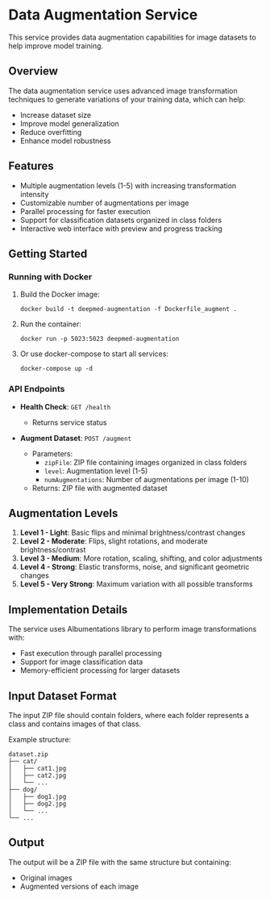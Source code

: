 # Data Augmentation Service

This service provides data augmentation capabilities for image datasets to help improve model training.

## Overview

The data augmentation service uses advanced image transformation techniques to generate variations of your training data, which can help:

- Increase dataset size
- Improve model generalization
- Reduce overfitting
- Enhance model robustness

## Features

- Multiple augmentation levels (1-5) with increasing transformation intensity
- Customizable number of augmentations per image
- Parallel processing for faster execution
- Support for classification datasets organized in class folders
- Interactive web interface with preview and progress tracking

## Getting Started

### Running with Docker

1. Build the Docker image:
   ```
   docker build -t deepmed-augmentation -f Dockerfile_augment .
   ```

2. Run the container:
   ```
   docker run -p 5023:5023 deepmed-augmentation
   ```

3. Or use docker-compose to start all services:
   ```
   docker-compose up -d
   ```

### API Endpoints

- **Health Check**: `GET /health`
  - Returns service status

- **Augment Dataset**: `POST /augment`
  - Parameters:
    - `zipFile`: ZIP file containing images organized in class folders
    - `level`: Augmentation level (1-5)
    - `numAugmentations`: Number of augmentations per image (1-10)
  - Returns: ZIP file with augmented dataset

## Augmentation Levels

1. **Level 1 - Light**: Basic flips and minimal brightness/contrast changes
2. **Level 2 - Moderate**: Flips, slight rotations, and moderate brightness/contrast
3. **Level 3 - Medium**: More rotation, scaling, shifting, and color adjustments
4. **Level 4 - Strong**: Elastic transforms, noise, and significant geometric changes
5. **Level 5 - Very Strong**: Maximum variation with all possible transforms

## Implementation Details

The service uses Albumentations library to perform image transformations with:
- Fast execution through parallel processing
- Support for image classification data
- Memory-efficient processing for larger datasets

## Input Dataset Format

The input ZIP file should contain folders, where each folder represents a class and contains images of that class.

Example structure:
```
dataset.zip
├── cat/
│   ├── cat1.jpg
│   ├── cat2.jpg
│   └── ...
├── dog/
│   ├── dog1.jpg
│   ├── dog2.jpg
│   └── ...
└── ...
```

## Output

The output will be a ZIP file with the same structure but containing:
- Original images
- Augmented versions of each image 